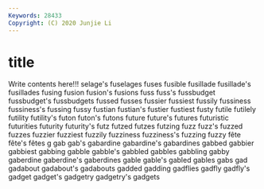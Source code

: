 ```yaml
---
Keywords: 28433
Copyright: (C) 2020 Junjie Li
---
```


# title

Write contents here!!!
selage's 
fuselages 
fuses
fusible 
fusillade 
fusillade's 
fusillades 
fusing 
fusion 
fusion's 
fusions 
fuss 
fuss's
fussbudget 
fussbudget's 
fussbudgets 
fussed 
fusses 
fussier 
fussiest 
fussily 
fussiness 
fussiness's
fussing 
fussy 
fustian 
fustian's 
fustier 
fustiest 
fusty 
futile 
futilely 
futility
futility's 
futon 
futon's 
futons 
future 
future's 
futures 
futuristic 
futurities 
futurity
futurity's 
futz 
futzed 
futzes 
futzing 
fuzz 
fuzz's 
fuzzed 
fuzzes 
fuzzier
fuzziest 
fuzzily 
fuzziness 
fuzziness's 
fuzzing 
fuzzy 
fête 
fête's 
fêtes 
g
gab 
gab's 
gabardine 
gabardine's 
gabardines 
gabbed 
gabbier 
gabbiest 
gabbing 
gabble
gabble's 
gabbled 
gabbles 
gabbling 
gabby 
gaberdine 
gaberdine's 
gaberdines 
gable 
gable's
gabled 
gables 
gabs 
gad 
gadabout 
gadabout's 
gadabouts 
gadded 
gadding 
gadflies
gadfly 
gadfly's 
gadget 
gadget's 
gadgetry 
gadgetry's 
gadgets 
